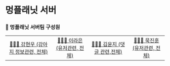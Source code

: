 # 멍플래닛 서버
### 👥 멍플래닛 서버팀 구성원

<table>
<tr>
<td align="center"><a href="[https://github.com/kanghw7730](https://github.com/kanghw7730)"> 🧑🏻‍💻 강현우 (강아지 정보관련, 전체)</a></td>
<td align="center"><a href="[https://github.com/raeunlee](https://github.com/raeunlee)"> 👩🏻‍💻 이라은 (유저관련, 전체)</a></td>
<td align="center"><a href="[https://github.com/yoongja](https://github.com/yoongja)"> 👩🏻‍💻 김윤지 (댓글 관련,전체)</a></td>
<td align="center"><a href="[https://github.com/jinhoon1217](https://github.com/jinhoon1217)"> 🧑🏻‍💻 묵진훈 (유저관련, 전체)</a></td>
</tr>
</table>
